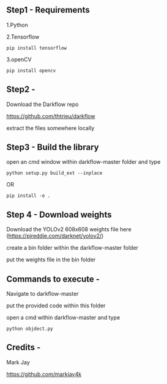 ## Step1 - Requirements

  1.Python
  
  2.Tensorflow 
  
  ```
  pip install tensorflow 
  ``` 
  3.openCV
  ```
  pip install opencv
  ```
  
## Step2 - 
  Download the Darkflow repo

  https://github.com/thtrieu/darkflow

  extract the files somewhere locally

## Step3 - Build the library

  open an cmd window within darkflow-master folder and type
  ```
  python setup.py build_ext --inplace
  ```
  OR
  ```
  pip install -e .
  ```
## Step 4 - Download weights

  Download the YOLOv2 608x608 weights file here (https://pjreddie.com/darknet/yolov2/)

  create a bin folder within the darkflow-master folder

  put the weights file in the bin folder

## Commands to execute - 

  Navigate to darkflow-master

  put the provided code within this folder

  open a cmd within darkflow-master and type 
  ```
  python objdect.py
  ```
  
 ## Credits -
  Mark Jay
  
  https://github.com/markjay4k
